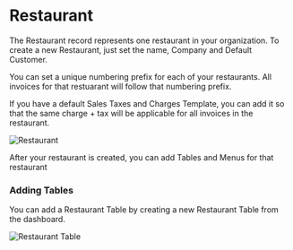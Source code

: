 # Restaurant

The Restaurant record represents one restaurant in your organization. To create a new Restaurant, just set the name, Company and Default Customer.

You can set a unique numbering prefix for each of your restaurants. All invoices for that restuarant will follow that numbering prefix.

If you have a default Sales Taxes and Charges Template, you can add it so that the same charge + tax will be applicable for all invoices in the restaurant.

<img class="screenshot" alt="Restaurant" src="/docs/assets/img/restaurant/restaurant.png">

After your restaurant is created, you can add Tables and Menus for that restaurant

### Adding Tables

You can add a Restaurant Table by creating a new Restaurant Table from the dashboard.

<img class="screenshot" alt="Restaurant Table" src="/docs/assets/img/restaurant/restaurant-table.png">


